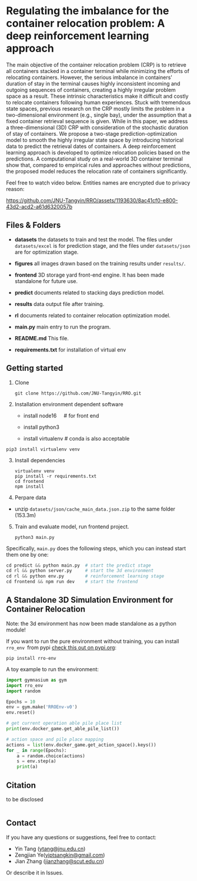# Regulating the imbalance for the container relocation problem: A deep reinforcement learning approach

The main objective of the container relocation problem (CRP) is to retrieve all containers stacked in a container terminal while minimizing the efforts of relocating containers. However, the serious imbalance in containers' duration of stay in the terminal causes highly inconsistent incoming and outgoing sequences of containers, creating a highly irregular problem space as a result. These intrinsic characteristics make it difficult and costly to relocate containers following human experiences. Stuck with tremendous state spaces, previous research on the CRP mostly limits the problem in a two-dimensional environment (e.g., single bay), under the assumption that a fixed container retrieval sequence is given. While in this paper, we address a three-dimensional (3D) CRP with consideration of the stochastic duration of stay of containers. We propose a two-stage prediction-optimization model to smooth the highly irregular state space by introducing historical data to predict the retrieval dates of containers. A deep reinforcement learning approach is developed to optimize relocation policies based on the predictions. A computational study on a real-world 3D container terminal show that, compared to empirical rules and approaches without predictions, the proposed model reduces the relocation rate of containers significantly. 

Feel free to watch video below.  Entities names are encrypted due to privacy reason:

https://github.com/JNU-Tangyin/RRO/assets/1193630/8ac41cf0-e800-43d2-acd2-a61d6320057b

## Files & Folders

- **datasets** the datasets to train and test the model. The files under `datasets/excel` is for prediction stage, and the files under `datasets/json` are for optimization stage.

- **figures**  all images drawn based on the training results under `results/`.

- **frontend** 3D storage yard front-end engine. It has been made standalone for future use.

- **predict** documents related to stacking days prediction model.

- **results** data output file after training.

- **rl** documents related to container relocation optimization model.

- **main.py**  main entry to run the program.

- **README.md** This file.

- **requirements.txt**  for installation of virtual env

## Getting started

1. Clone
   
   ```shell
   git clone https://github.com/JNU-Tangyin/RRO.git
   ```

2. Installation environment dependent software
   
   - install node16         # for front end
   
   - install python3
   
   - install virtualenv    # conda is also acceptable

```shell
pip3 install virtualenv venv
```

3. Install dependencies
   
   ```shell
   virtualenv venv
   pip install -r requirements.txt
   cd frontend
   npm install
   ```

4. Perpare data
- unzip `datasets/json/cache_main_data.json.zip` to the same folder (153.3m)
5. Train and evaluate model, run frontend project.
   
   ```shell
   python3 main.py
   ```

Specifically, `main.py` does the following steps, which you can instead start them one by one:

```python
cd predict && python main.py  # start the predict stage
cd rl && python server.py     # start the 3d environment
cd rl && python env.py        # reinforcement learning stage
cd frontend && npm run dev    # start the frontend
```

## A Standalone 3D Simulation Environment for Container Relocation

Note: the 3d environment has now been made standalone as a python module!

If you want to run the pure environment without training, you can install `rro_env `from pypi [check this out on pypi.org](https://pypi.org/project/rro-env):

```shell
pip install rro-env
```

A toy example to run the environment:

```python
import gymnasium as gym
import rro_env
import random

Epochs = 10
env = gym.make('RROEnv-v0')
env.reset()

# get current operation able pile place list
print(env.docker_game.get_able_pile_list())

# action space and pile place mapping
actions = list(env.docker_game.get_action_space().keys())
for _ in range(Epochs):
    a = random.choice(actions)
    s = env.step(a)
    print(a)
```

## Citation

to be disclosed

```

```

## Contact

If you have any questions or suggestions, feel free to contact:

- Yin Tang (ytang@jnu.edu.cn)
- Zengjian Ye(yiptsangkin@gmail.com)
- Jian Zhang (jianzhang@scut.edu.cn)

Or describe it in Issues.
